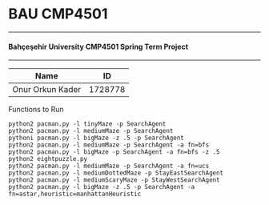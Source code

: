 # BAU CMP4501
___
#### Bahçeşehir University CMP4501 Spring Term Project
___

| Name | ID |
| ---- | --- |
| Onur Orkun Kader | 1728778 |

Functions to Run

```shell
python2 pacman.py -l tinyMaze -p SearchAgent
python2 pacman.py -l mediumMaze -p SearchAgent
pythoni pacman.py -l bigMaze -z .5 -p SearchAgent
python2 pacman.py -l mediumMaze -p SearchAgent -a fn=bfs
python2 pacman.py -l bigMaze -p SearchAgent -a fn=bfs -z .5
python2 eightpuzzle.py
python2 pacman.py -l mediumMaze -p SearchAgent -a fn=ucs
python2 pacman.py -l mediumDottedMaze -p StayEastSearchAgent
python2 pacman.py -l mediumScaryMaze -p StayWestSearchAgent
python2 pacman.py -l bigMaze -z .5 -p SearchAgent -a fn=astar,heuristic=manhattanHeuristic
```

